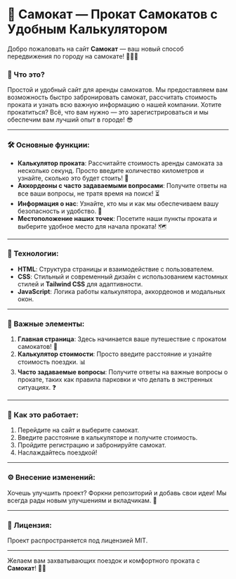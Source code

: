 # 🛴 Самокат — Прокат Самокатов с Удобным Калькулятором

Добро пожаловать на сайт **Самокат** — ваш новый способ передвижения по городу на самокате! 🚴‍♂️💨

### 🌟 Что это?
Простой и удобный сайт для аренды самокатов. Мы предоставляем вам возможность быстро забронировать самокат, рассчитать стоимость проката и узнать всю важную информацию о нашей компании. Хотите прокатиться? Всё, что вам нужно — это зарегистрироваться и мы обеспечим вам лучший опыт в городе! 😎

---

### 🛠️ Основные функции:
- **Калькулятор проката**: Рассчитайте стоимость аренды самоката за несколько секунд. Просто введите количество километров и узнайте, сколько это будет стоить! 💸
- **Аккордеоны с часто задаваемыми вопросами**: Получите ответы на все ваши вопросы, не тратя время на поиск! ⏳
- **Информация о нас**: Узнайте, кто мы и как мы обеспечиваем вашу безопасность и удобство. 🏢
- **Местоположение наших точек**: Посетите наши пункты проката и выберите удобное место для начала проката! 🗺️

---

### 🎨 Технологии:
- **HTML**: Структура страницы и взаимодействие с пользователем.
- **CSS**: Стильный и современный дизайн с использованием кастомных стилей и **Tailwind CSS** для адаптивности.
- **JavaScript**: Логика работы калькулятора, аккордеонов и модальных окон.

---

### 🧩 Важные элементы:
1. **Главная страница**: Здесь начинается ваше путешествие с прокатом самокатов! 🚀
2. **Калькулятор стоимости**: Просто введите расстояние и узнайте стоимость поездки. 📊
3. **Часто задаваемые вопросы**: Получите ответы на важные вопросы о прокате, таких как правила парковки и что делать в экстренных ситуациях. ❓

---

### 🤔 Как это работает:
1. Перейдите на сайт и выберите самокат.
2. Введите расстояние в калькуляторе и получите стоимость.
3. Пройдите регистрацию и забронируйте самокат.
4. Наслаждайтесь поездкой!

---

### ⚙️ Внесение изменений:
Хочешь улучшить проект? Форкни репозиторий и добавь свои идеи! Мы всегда рады новым улучшениям и вкладчикам. 🌟

---

### 📜 Лицензия:
Проект распространяется под лицензией MIT.

---

Желаем вам захватывающих поездок и комфортного проката с **Самокат**! 🛴🎉